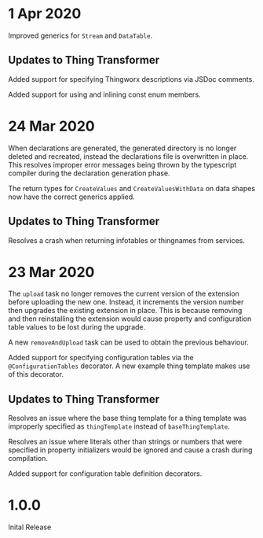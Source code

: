 # 1 Apr 2020

Improved generics for `Stream` and `DataTable`.

## Updates to Thing Transformer

Added support for specifying Thingworx descriptions via JSDoc comments.

Added support for using and inlining const enum members.

# 24 Mar 2020

When declarations are generated, the generated directory is no longer deleted and recreated, instead the declarations file is overwritten in place. This resolves improper error messages being thrown by the typescript compiler during the declaration generation phase.

The return types for `CreateValues` and `CreateValuesWithData` on data shapes now have the correct generics applied.

## Updates to Thing Transformer

Resolves a crash when returning infotables or thingnames from services.

# 23 Mar 2020

The `upload` task no longer removes the current version of the extension before uploading the new one. Instead, it increments the version number then upgrades the existing extension in place. This is because removing and then reinstalling the extension would cause property and configuration table values to be lost during the upgrade.

A new `removeAndUpload` task can be used to obtain the previous behaviour.

Added support for specifying configuration tables via the `@ConfigurationTables` decorator. A new example thing template makes use of this decorator.

## Updates to Thing Transformer

Resolves an issue where the base thing template for a thing template was improperly specified as `thingTemplate` instead of `baseThingTemplate`.

Resolves an issue where literals other than strings or numbers that were specified in property initializers would be ignored and cause a crash during compilation.

Added support for configuration table definition decorators.

# 1.0.0

Inital Release